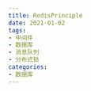```yaml
---
title: RedisPrinciple  
date: 2021-01-02  
tags: 
- 中间件
- 数据库
- 消息队列
- 分布式锁
categories:
- 数据库
---
```

